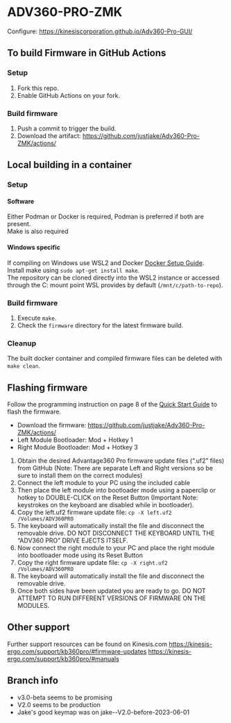 # ADV360-PRO-ZMK

Configure: https://kinesiscorporation.github.io/Adv360-Pro-GUI/

## To build Firmware in GitHub Actions

### Setup

1. Fork this repo.
2. Enable GitHub Actions on your fork.

### Build firmware

1. Push a commit to trigger the build.
2. Download the artifact: https://github.com/justjake/Adv360-Pro-ZMK/actions/

## Local building in a container

### Setup

#### Software

Either Podman or Docker is required, Podman is preferred if both are present.\
Make is also required

#### Windows specific

If compiling on Windows use WSL2 and Docker [Docker Setup Guide](https://docs.docker.com/desktop/windows/wsl/).\
Install make using `sudo apt-get install make`.\
The repository can be cloned directly into the WSL2 instance or accessed through the C: mount point WSL provides by default (`/mnt/c/path-to-repo`).

### Build firmware

1. Execute `make`.
2. Check the `firmware` directory for the latest firmware build.

### Cleanup

The built docker container and compiled firmware files can be deleted with `make clean`.

## Flashing firmware

Follow the programming instruction on page 8 of the [Quick Start Guide](https://kinesis-ergo.com/wp-content/uploads/Advantage360-Professional-QSG-v8-25-22.pdf) to flash the firmware.

- Download the firmware: https://github.com/justjake/Adv360-Pro-ZMK/actions/
- Left Module Bootloader: Mod + Hotkey 1
- Right Module Bootloader: Mod + Hotkey 3

1. Obtain the desired Advantage360 Pro firmware update files (“.uf2” files) from GitHub (Note: There are separate Left and Right versions so be sure to install them on the correct modules)
2. Connect the left module to your PC using the included cable
3. Then place the left module into bootloader mode using a paperclip or hotkey to DOUBLE-CLICK on the Reset Button (Important Note: keystrokes on the keyboard are disabled while in bootloader).
4. Copy the left.uf2 firmware update file: `cp -X left.uf2 /Volumes/ADV360PRO`
5. The keyboard will automatically install the file and disconnect the removable drive. DO NOT DISCONNECT THE KEYBOARD UNTIL THE “ADV360 PRO” DRIVE EJECTS ITSELF.
6. Now connect the right module to your PC and place the right module into bootloader mode using its Reset
   Button
7. Copy the right firmware update file: `cp -X right.uf2 /Volumes/ADV360PRO`
8. The keyboard will automatically install the file and disconnect the removable drive.
9. Once both sides have been updated you are ready to go. DO NOT ATTEMPT TO RUN DIFFERENT VERSIONS OF FIRMWARE ON THE MODULES.

## Other support

Further support resources can be found on Kinesis.com
https://kinesis-ergo.com/support/kb360pro/#firmware-updates
https://kinesis-ergo.com/support/kb360pro/#manuals

## Branch info

- v3.0-beta seems to be promising
- V2.0 seems to be production
- Jake's good keymap was on jake--V2.0-before-2023-06-01
